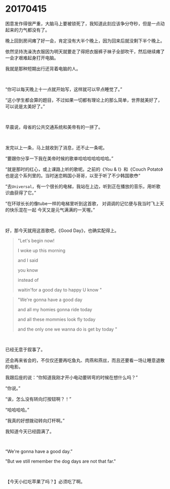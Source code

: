 # 20170415

困意发作得很严重，大脑马上要被锁死了，我知道此刻应该争分夺秒，但是一点动起来的力气都没有了。

晚上回到房间瘫了好一会，肯定没有大半个晚上，因为回来后就没剩下半个晚上。

依然坚持洗澡洗衣服因为明天就要走了得把衣服裤子袜子全部吹干，然后继续瘫了一会才艰难起身打开电脑。

我就是那种短期出行还背着电脑的人。

<br/>

“你可以每天晚上十一点就开始写，这样就可以早点睡觉了。”

“这小学生都会算的题目，不过如果一切都有理论上的那么简单，世界就美好了，可以说是太美好了。”

<br/>

早晨说，母省的公共交通系统和美帝有的一拼了。

<br/>

发完以上一条，马上就收到了消息，还不止一条呢。

“要跟你分享一下我在美帝时候的歌单哈哈哈哈哈哈哈。”

“就是那时的红心，或上课路上听的歌呢。之前的《You & I》和《Couch Potato》也是这个系列里的。当时迷恋韩国小哥哥，以至于听了不少韩国歌😳“

“去`Universal`，有一个很长的电梯，我站在上边，听到正在播放的音乐，用听歌识曲获得了它。”

“在环球长长的像tube一样的电梯里听到这首歌， 对调调的记忆便与我当时飞上天的快乐混在一起 今天又是元气满满的一天喔。”

<br/>

好，那今天就用这首歌吧，《Good Day》，也确实配得上。

> "Let's begin now! 
>
> I woke up this morning 
>
> and I said 
>
> you know 
>
> instead of 
>
> waitin'for a good day to happy U know "

> "We're gonna have a good day 
>
> and all my homies gonna ride today 
>
> and all these mommies look fly today 
>
> and the only one we wanna do is get by today "

<br/>

已经无意于叙事了。

还会再来省会的，不仅仅还要再吃鱼丸、肉燕和燕丝，而且还要看一场让睡意退散的电影。

我跟后座的说：“你知道我刚才开小电动要转弯的时候在想什么吗？”

“你说。”

“诶，怎么没有转向灯按钮啊？！”

“哈哈哈哈。”

“我真的好想拨动转向灯杆啊。”

我知道今天已经圆满了。

<br/>

“We're gonna have a good day.”

"But we still remember the dog days are not that far."

<br/>

【今天小红吃苹果了吗？】必须吃了啊。
